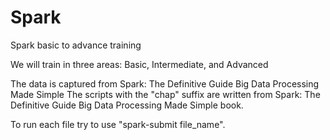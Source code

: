 # Spark
Spark basic to advance training

We will train in three areas: Basic, Intermediate, and Advanced

The data is captured from Spark: The Definitive Guide Big Data Processing Made Simple
The scripts with the "chap" suffix are written from Spark: The Definitive Guide Big Data Processing Made Simple book.

To run each file try to use "spark-submit file_name".